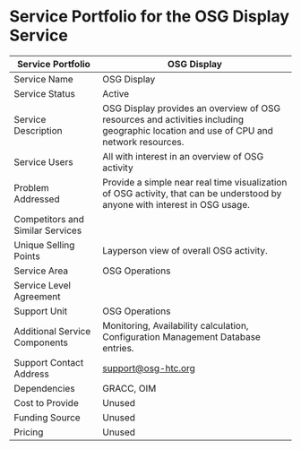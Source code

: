 # Service Portfolio for the OSG Display Service

| Service Portfolio     | OSG Display | 
|-----------------------|-------------|
| Service Name        | OSG Display | 
| Service Status      | Active      |
| Service Description | OSG Display provides an overview of OSG resources and activities including geographic location and use of CPU and network resources. |
| Service Users       | All with interest in an overview of OSG activity |
| Problem Addressed   | Provide a simple near real time visualization of OSG activity, that can be understood by anyone with interest in OSG usage. |
| Competitors and Similar Services | | 
| Unique Selling Points | Layperson view of overall OSG activity. | 
| Service Area        | OSG Operations |
| Service Level Agreement |  |
| Support Unit        | OSG Operations | 
| Additional Service Components | Monitoring, Availability calculation, Configuration Management Database entries. | 
| Support Contact Address | support@osg-htc.org | 
| Dependencies | GRACC, OIM |
| Cost to Provide | Unused |
| Funding Source | Unused | 
| Pricing | Unused | 
